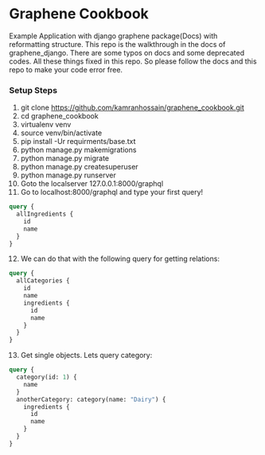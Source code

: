 # Graphene Cookbook

Example Application with django graphene package(Docs) with reformatting structure.
This repo is the walkthrough in the docs of graphene_django. There are some typos on docs and some deprecated codes. All these things fixed in this repo. So please follow the docs and this repo to make your code error free.

### Setup Steps

1. git clone https://github.com/kamranhossain/graphene_cookbook.git
2. cd graphene_cookbook
3. virtualenv venv
4. source venv/bin/activate
5. pip install -Ur requirments/base.txt
6. python manage.py makemigrations
7. python manage.py migrate
8. python manage.py createsuperuser
9. python manage.py runserver
10. Goto the localserver 127.0.0.1:8000/graphql
11. Go to localhost:8000/graphql and type your first query!

```graphql
query {
  allIngredients {
    id
    name
  }
}
```
12. We can do that with the following query for getting relations:
```graphql
query {
  allCategories {
    id
    name
    ingredients {
      id
      name
    }
  }
}
```

13. Get single objects. Lets query category:

```graphql
query {
  category(id: 1) {
    name
  }
  anotherCategory: category(name: "Dairy") {
    ingredients {
      id
      name
    }
  }
}
```
